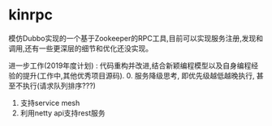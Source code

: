 # kinrpc
模仿Dubbo实现的一个基于Zookeeper的RPC工具,目前可以实现服务注册,发现和调用,还有一些更深层的细节和优化还没实现。

进一步工作(2019年度计划) : 代码重构并改进,结合新颖编程模型以及自身编程经验的提升(工作中,其他优秀项目源码).
0. 服务降级思考, 即优先级越低越晚执行, 甚至不执行(请求队列排序???)
1. 支持service mesh
2. 利用netty api支持rest服务